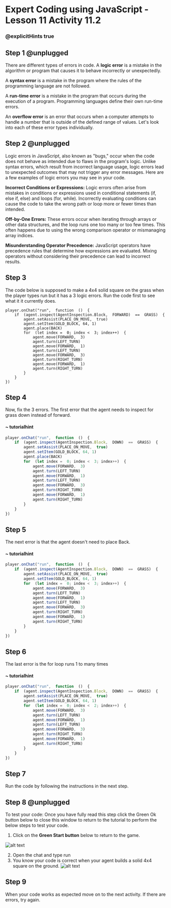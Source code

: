 # Expert Coding using JavaScript - Lesson 11 Activity 11.2
### @explicitHints true

## Step 1 @unplugged

There are different types of errors in code. 
A **logic error** is a mistake in the algorithm or program that causes it to behave incorrectly or unexpectedly.

A **syntax error** is a mistake in the program where the rules of the programming language are not followed.

A **run-time error** is a mistake in the program that occurs during the execution of a program. Programming languages define their own run-time errors.

An **overflow error** is an error that occurs when a computer attempts to handle a number that is outside of the defined range of values.
Let's look into each of these error types individually. 

## Step 2 @unplugged

Logic errors in JavaScript, also known as "bugs," occur when the code does not behave as intended due to flaws in the program's logic. Unlike syntax errors, which result from incorrect language usage, logic errors lead to unexpected outcomes that may not trigger any error messages. Here are a few examples of logic errors you may see in your code. 

**Incorrect Conditions or Expressions:** Logic errors often arise from mistakes in conditions or expressions used in conditional statements (if, else if, else) and loops (for, while). Incorrectly evaluating conditions can cause the code to take the wrong path or loop more or fewer times than intended.

**Off-by-One Errors:** These errors occur when iterating through arrays or other data structures, and the loop runs one too many or too few times. This often happens due to using the wrong comparison operator or mismanaging array indices.

**Misunderstanding Operator Precedence:** JavaScript operators have precedence rules that determine how expressions are evaluated. Mixing operators without considering their precedence can lead to incorrect results.

## Step 3

The code below is supposed to make a 4x4 solid square on the grass when the player types run but it has a 3 logic errors.  Run the code first to see what it it currently does. 

```template
player.onChat("run",  function  ()  {
	if  (agent.inspect(AgentInspection.Block,  FORWARD)  ==  GRASS)  {
		agent.setAssist(PLACE_ON_MOVE,  true)
		agent.setItem(GOLD_BLOCK, 64, 1)
		agent.place(BACK)
		for  (let index =  0; index <  3; index++)  {
			agent.move(FORWARD,  3)
			agent.turn(LEFT_TURN)
			agent.move(FORWARD,  1)
			agent.turn(LEFT_TURN)
			agent.move(FORWARD,  3)
			agent.turn(RIGHT_TURN)
			agent.move(FORWARD,  1)
			agent.turn(RIGHT_TURN)
		}
	}
})
```

## Step 4

Now, fix the 3 errors. The first error that the agent needs to inspect for grass down instead of forward. 
#### ~ tutorialhint
```javascript 
player.onChat("run",  function  ()  {
	if  (agent.inspect(AgentInspection.Block,  DOWN)  ==  GRASS)  {
		agent.setAssist(PLACE_ON_MOVE,  true)
		agent.setItem(GOLD_BLOCK, 64, 1)
		agent.place(BACK)
		for  (let index =  0; index <  3; index++)  {
			agent.move(FORWARD,  3)
			agent.turn(LEFT_TURN)
			agent.move(FORWARD,  1)
			agent.turn(LEFT_TURN)
			agent.move(FORWARD,  3)
			agent.turn(RIGHT_TURN)
			agent.move(FORWARD,  1)
			agent.turn(RIGHT_TURN)
		}
	}
})
```

## Step 5
The next error is that the agent doesn't need to place Back.  

#### ~ tutorialhint
```javascript 
player.onChat("run",  function  ()  {
	if  (agent.inspect(AgentInspection.Block,  DOWN)  ==  GRASS)  {
		agent.setAssist(PLACE_ON_MOVE,  true)
		agent.setItem(GOLD_BLOCK, 64, 1)
		for  (let index =  0; index <  3; index++)  {
			agent.move(FORWARD,  3)
			agent.turn(LEFT_TURN)
			agent.move(FORWARD,  1)
			agent.turn(LEFT_TURN)
			agent.move(FORWARD,  3)
			agent.turn(RIGHT_TURN)
			agent.move(FORWARD,  1)
			agent.turn(RIGHT_TURN)
		}
	}
})
```

## Step 6
The last error is the for loop runs 1 to many times
#### ~ tutorialhint
```javascript 
player.onChat("run",  function  ()  {
	if  (agent.inspect(AgentInspection.Block,  DOWN)  ==  GRASS)  {
		agent.setAssist(PLACE_ON_MOVE,  true)
		agent.setItem(GOLD_BLOCK, 64, 1)
		for  (let index =  0; index <  2; index++)  {
			agent.move(FORWARD,  3)
			agent.turn(LEFT_TURN)
			agent.move(FORWARD,  1)
			agent.turn(LEFT_TURN)
			agent.move(FORWARD,  3)
			agent.turn(RIGHT_TURN)
			agent.move(FORWARD,  1)
			agent.turn(RIGHT_TURN)
		}
	}
})
```
## Step 7
Run the code by following the instructions in the next step.

## Step 8 @unplugged

To test your code:
Once you have fully read this step click the Green Ok button below to close this window to return to the tutorial to perform the below steps to test your code.

1. Click on the **Green Start button** below to return to the game.

  

![alt text](https://expertjs.codingcredentials.com/Lesson1/1.1/1.JPG?raw=true  "Start")

2. Open the chat and type run  
3. You know your code is correct when your agent builds a solid 4x4 square on the ground. 
![alt text](https://expertjs.codingcredentials.com/Lesson11/11.1/11.2.png?raw=true  "code")

## Step 9

When your code works as expected move on to the next activity. 
If there are errors, try again. 